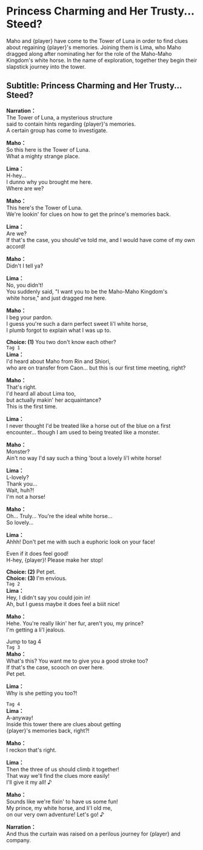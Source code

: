 # Princess Charming and Her Trusty... Steed?
Maho and {player} have come to the Tower of Luna in order to find clues about regaining {player}'s memories. Joining them is Lima, who Maho dragged along after nominating her for the role of the Maho-Maho Kingdom's white horse. In the name of exploration, together they begin their slapstick journey into the tower.
  
## Subtitle: Princess Charming and Her Trusty... Steed?
  
**Narration：**  
The Tower of Luna, a mysterious structure  
said to contain hints regarding {player}'s memories.  
A certain group has come to investigate.  
  
**Maho：**  
So this here is the Tower of Luna.  
What a mighty strange place.  
  
**Lima：**  
H-hey...  
I dunno why you brought me here.  
Where are we?  
  
**Maho：**  
This here's the Tower of Luna.  
We're lookin' for clues on how to get the prince's memories back.  
  
**Lima：**  
Are we?  
If that's the case, you should've told me, and I would have come of my own accord!  
  
**Maho：**  
Didn't I tell ya?  
  
**Lima：**  
No, you didn't!  
You suddenly said, \"I want you to be the Maho-Maho Kingdom's  
white horse,\" and just dragged me here.  
  
**Maho：**  
I beg your pardon.  
I guess you're such a darn perfect sweet li'l white horse,  
I plumb forgot to explain what I was up to.  
  
**Choice: (1)**  You two don't know each other?  
`Tag 1`  
**Lima：**  
I'd heard about Maho from Rin and Shiori,  
who are on transfer from Caon... but this is our first time meeting, right?  
  
**Maho：**  
That's right.  
I'd heard all about Lima too,  
but actually makin' her acquaintance?  
This is the first time.  
  
**Lima：**  
I never thought I'd be treated like a horse out of the blue on a first  
encounter... though I am used to being treated like a monster.  
  
**Maho：**  
Monster?  
Ain't no way I'd say such a thing 'bout a lovely li'l white horse!  
  
**Lima：**  
L-lovely?  
Thank you...  
Wait, huh?!  
I'm not a horse!  
  
**Maho：**  
Oh... Truly... You're the ideal white horse...  
So lovely...  
  
**Lima：**  
Ahhh! Don't pet me with such a euphoric look on your face!  
  
Even if it does feel good!  
H-hey, {player}! Please make her stop!  
  
**Choice: (2)**  Pet pet.  
**Choice: (3)**  I'm envious.  
`Tag 2`  
**Lima：**  
Hey, I didn't say you could join in!  
Ah, but I guess maybe it does feel a biiit nice!  
  
**Maho：**  
Hehe. You're really likin' her fur, aren't you, my prince?  
I'm getting a li'l jealous.  
  
Jump to tag 4  
`Tag 3`  
**Maho：**  
What's this? You want me to give you a good stroke too?  
If that's the case, scooch on over here.  
Pet pet.  
  
**Lima：**  
Why is she petting you too?!  
  
`Tag 4`  
**Lima：**  
A-anyway!  
Inside this tower there are clues about getting  
{player}'s memories back, right?!  
  
**Maho：**  
I reckon that's right.  
  
**Lima：**  
Then the three of us should climb it together!  
That way we'll find the clues more easily!  
I'll give it my all! ♪  
  
**Maho：**  
Sounds like we're fixin' to have us some fun!  
My prince, my white horse, and li'l old me,  
on our very own adventure! Let's go! ♪  
  
**Narration：**  
And thus the curtain was raised on a perilous journey for {player} and company.  

